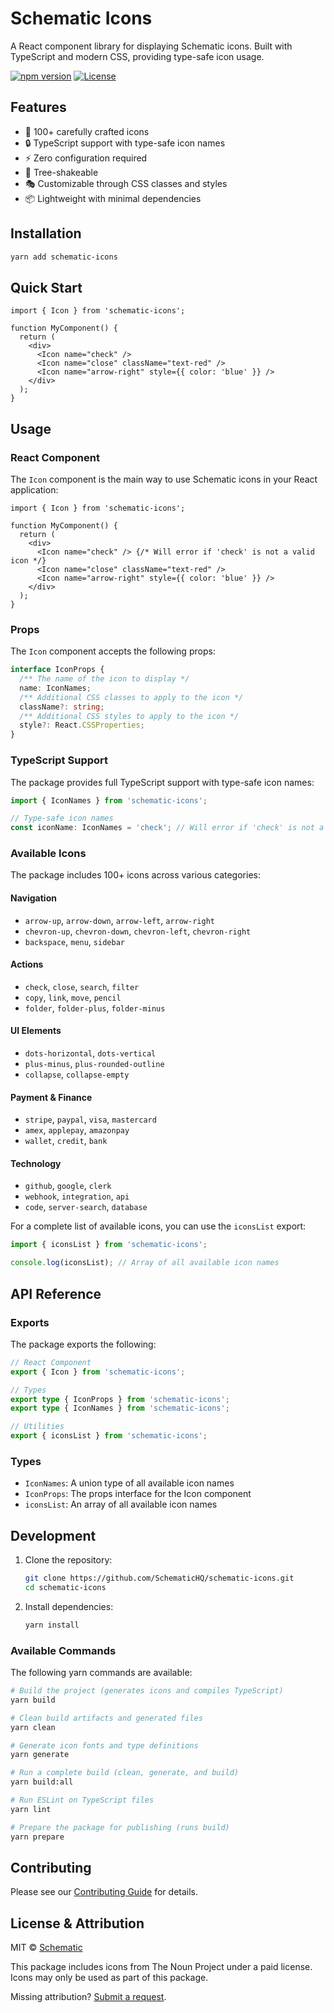 # Schematic Icons

A React component library for displaying Schematic icons. Built with TypeScript and modern CSS, providing type-safe icon usage.

[![npm version](https://img.shields.io/npm/v/schematic-icons.svg)](https://www.npmjs.com/package/schematic-icons)
[![License](https://img.shields.io/npm/l/schematic-icons.svg)](https://github.com/SchematicHQ/schematic-icons/blob/main/LICENSE)

## Features

- 🎨 100+ carefully crafted icons
- 🔒 TypeScript support with type-safe icon names
- ⚡️ Zero configuration required
- 🎯 Tree-shakeable
- 🎭 Customizable through CSS classes and styles
- 📦 Lightweight with minimal dependencies

## Installation

```bash
yarn add schematic-icons
```

## Quick Start

```tsx
import { Icon } from 'schematic-icons';

function MyComponent() {
  return (
    <div>
      <Icon name="check" />
      <Icon name="close" className="text-red" />
      <Icon name="arrow-right" style={{ color: 'blue' }} />
    </div>
  );
}
```

## Usage

### React Component

The `Icon` component is the main way to use Schematic icons in your React application:

```tsx
import { Icon } from 'schematic-icons';

function MyComponent() {
  return (
    <div>
      <Icon name="check" /> {/* Will error if 'check' is not a valid icon */}
      <Icon name="close" className="text-red" />
      <Icon name="arrow-right" style={{ color: 'blue' }} />
    </div>
  );
}
```

### Props

The `Icon` component accepts the following props:

```typescript
interface IconProps {
  /** The name of the icon to display */
  name: IconNames;
  /** Additional CSS classes to apply to the icon */
  className?: string;
  /** Additional CSS styles to apply to the icon */
  style?: React.CSSProperties;
}
```

### TypeScript Support

The package provides full TypeScript support with type-safe icon names:

```typescript
import { IconNames } from 'schematic-icons';

// Type-safe icon names
const iconName: IconNames = 'check'; // Will error if 'check' is not a valid icon
```

### Available Icons

The package includes 100+ icons across various categories:

#### Navigation
- `arrow-up`, `arrow-down`, `arrow-left`, `arrow-right`
- `chevron-up`, `chevron-down`, `chevron-left`, `chevron-right`
- `backspace`, `menu`, `sidebar`

#### Actions
- `check`, `close`, `search`, `filter`
- `copy`, `link`, `move`, `pencil`
- `folder`, `folder-plus`, `folder-minus`

#### UI Elements
- `dots-horizontal`, `dots-vertical`
- `plus-minus`, `plus-rounded-outline`
- `collapse`, `collapse-empty`

#### Payment & Finance
- `stripe`, `paypal`, `visa`, `mastercard`
- `amex`, `applepay`, `amazonpay`
- `wallet`, `credit`, `bank`

#### Technology
- `github`, `google`, `clerk`
- `webhook`, `integration`, `api`
- `code`, `server-search`, `database`

For a complete list of available icons, you can use the `iconsList` export:

```typescript
import { iconsList } from 'schematic-icons';

console.log(iconsList); // Array of all available icon names
```

## API Reference

### Exports

The package exports the following:

```typescript
// React Component
export { Icon } from 'schematic-icons';

// Types
export type { IconProps } from 'schematic-icons';
export type { IconNames } from 'schematic-icons';

// Utilities
export { iconsList } from 'schematic-icons';
```

### Types

- `IconNames`: A union type of all available icon names
- `IconProps`: The props interface for the Icon component
- `iconsList`: An array of all available icon names

## Development

1. Clone the repository:
   ```bash
   git clone https://github.com/SchematicHQ/schematic-icons.git
   cd schematic-icons
   ```

2. Install dependencies:
   ```bash
   yarn install
   ```

### Available Commands

The following yarn commands are available:

```bash
# Build the project (generates icons and compiles TypeScript)
yarn build

# Clean build artifacts and generated files
yarn clean

# Generate icon fonts and type definitions
yarn generate

# Run a complete build (clean, generate, and build)
yarn build:all

# Run ESLint on TypeScript files
yarn lint

# Prepare the package for publishing (runs build)
yarn prepare
```

## Contributing

Please see our [Contributing Guide](CONTRIBUTING.md) for details.

## License & Attribution

MIT © [Schematic](https://github.com/SchematicHQ)

This package includes icons from The Noun Project under a paid license. Icons may only be used as part of this package.

Missing attribution? [Submit a request](https://github.com/SchematicHQ/schematic-icons/issues/new?template=attribution_request.md).
